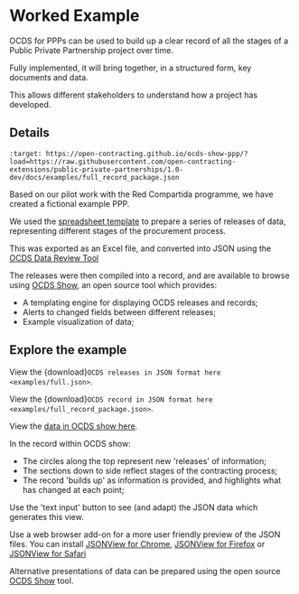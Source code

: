 # Worked Example

OCDS for PPPs can be used to build up a clear record of all the stages of a Public Private Partnership project over time.

Fully implemented, it will bring together, in a structured form, key documents and data.

This allows different stakeholders to understand how a project has developed.

## Details

```{image} _static/images/ocds_show.png
:target: https://open-contracting.github.io/ocds-show-ppp/?load=https://raw.githubusercontent.com/open-contracting-extensions/public-private-partnerships/1.0-dev/docs/examples/full_record_package.json
```

Based on our pilot work with the Red Compartida programme, we have created a fictional example PPP.

We used the [spreadsheet template](spreadsheet.md) to prepare a series of releases of data, representing different stages of the procurement process.

This was exported as an Excel file, and converted into JSON using the [OCDS Data Review Tool](https://standard.open-contracting.org/review/)

The releases were then compiled into a record, and are available to browse using [OCDS Show](https://github.com/open-contracting/ocds-show-ppp), an open source tool which provides:

* A templating engine for displaying OCDS releases and records;
* Alerts to changed fields between different releases;
* Example visualization of data;

## Explore the example

View the {download}`OCDS releases in JSON format here <examples/full.json>`.

View the {download}`OCDS record in JSON format here <examples/full_record_package.json>`.

View the [data in OCDS show here](https://open-contracting.github.io/ocds-show-ppp/?load=https://raw.githubusercontent.com/open-contracting-extensions/public-private-partnerships/1.0-dev/docs/examples/full_record_package.json).

In the record within OCDS show:

* The circles along the top represent new 'releases' of information;
* The sections down to side reflect stages of the contracting process;
* The record 'builds up' as information is provided, and highlights what has changed at each point;

Use the 'text input' button to see (and adapt) the JSON data which generates this view.

Use a web browser add-on for a more user friendly preview of the JSON files. You can install [JSONView for Chrome](https://chrome.google.com/webstore/detail/jsonview/chklaanhfefbnpoihckbnefhakgolnmc), [JSONView for Firefox](https://addons.mozilla.org/en-US/firefox/addon/jsonview/) or [JSONView for Safari](https://apps.apple.com/us/story/id1377753262?id=com.dcrousso.jsonview-safari-Q5M4T22BE9)

Alternative presentations of data can be prepared using the open source [OCDS Show](https://github.com/open-contracting/ocds-show-ppp) tool.
